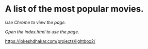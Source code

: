 
# A list of the most popular movies.

*Use Chrome to view the page.*

*Open the index.html to use the page.*

https://lokeshdhakar.com/projects/lightbox2/
